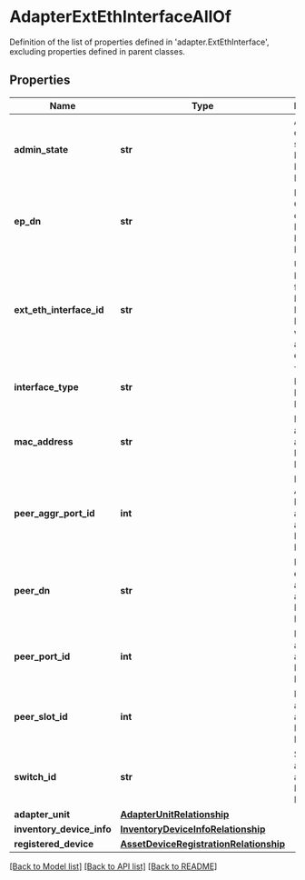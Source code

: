 # AdapterExtEthInterfaceAllOf

Definition of the list of properties defined in 'adapter.ExtEthInterface', excluding properties defined in parent classes.
## Properties
Name | Type | Description | Notes
------------ | ------------- | ------------- | -------------
**admin_state** | **str** | Admin configured state of an External Ethernet Interface. | [optional] [readonly] 
**ep_dn** | **str** | Endpoint Config DN of an External Ethernet Interface. | [optional] [readonly] 
**ext_eth_interface_id** | **str** | Unique Identifier for an External Ethernet Interface within the adapter object. | [optional] [readonly] 
**interface_type** | **str** | Type of an External Ethernet Interface. | [optional] [readonly] 
**mac_address** | **str** | MAC address of an External Ethernet Interface. | [optional] [readonly] 
**peer_aggr_port_id** | **int** | Peer Aggregate Port Id attached to an External Ethernet Interface. | [optional] [readonly] 
**peer_dn** | **str** | DN of peer end-point attached to an External Ethernet Interface. | [optional] [readonly] 
**peer_port_id** | **int** | Peer Port Id attached to an External Ethernet Interface. | [optional] [readonly] 
**peer_slot_id** | **int** | Peer Slot Id attached to an External Ethernet Interface. | [optional] [readonly] 
**switch_id** | **str** | SwitchId attached to an External Ethernet Interface. | [optional] [readonly] 
**adapter_unit** | [**AdapterUnitRelationship**](AdapterUnitRelationship.md) |  | [optional] 
**inventory_device_info** | [**InventoryDeviceInfoRelationship**](InventoryDeviceInfoRelationship.md) |  | [optional] 
**registered_device** | [**AssetDeviceRegistrationRelationship**](AssetDeviceRegistrationRelationship.md) |  | [optional] 

[[Back to Model list]](../README.md#documentation-for-models) [[Back to API list]](../README.md#documentation-for-api-endpoints) [[Back to README]](../README.md)



